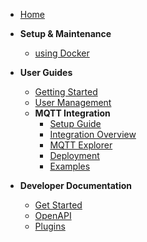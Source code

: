 - [Home](/)

- **Setup & Maintenance**

  - [using Docker](setup/installation.md)

- **User Guides**

  - [Getting Started](user/getting-started.md)
  - [User Management](user/user-management.md)
  - **MQTT Integration**
    - [Setup Guide](user/mqtt/mqtt-setup-guide.md)
    - [Integration Overview](user/mqtt/mqtt-integration.md)
    - [MQTT Explorer](user/mqtt/mqtt-explorer.md)
    - [Deployment](user/mqtt/mqtt-deployment.md)
    - [Examples](user/mqtt/mqtt-examples.md)

- **Developer Documentation**

  - [Get Started](developer/get-started.md)
  - [OpenAPI](developer/openapi.md)
  - [Plugins](developer/plugins.md)
